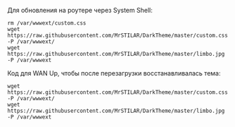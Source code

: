 Для обновления на роутере через System Shell:

    rm /var/wwwext/custom.css
    wget https://raw.githubusercontent.com/MrSTILAR/DarkTheme/master/custom.css -P /var/wwwext/
    wget https://raw.githubusercontent.com/MrSTILAR/DarkTheme/master/limbo.jpg -P /var/wwwext

Код для WAN Up, чтобы после перезагрузки восстанавливалась тема:

    wget https://raw.githubusercontent.com/MrSTILAR/DarkTheme/master/custom.css -P /var/wwwext/
    wget https://raw.githubusercontent.com/MrSTILAR/DarkTheme/master/limbo.jpg -P /var/wwwext

